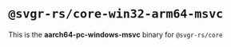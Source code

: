 # `@svgr-rs/core-win32-arm64-msvc`

This is the **aarch64-pc-windows-msvc** binary for `@svgr-rs/core`

